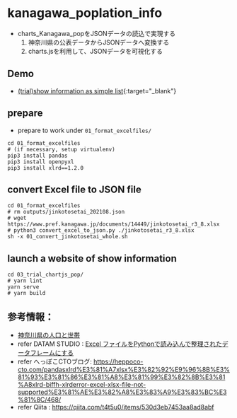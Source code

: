 # kanagawa_poplation_info
- charts_Kanagawa_popをJSONデータの読込で実現する
  1. 神奈川県の公表データからJSONデータへ変換する
  2. charts.jsを利用して、JSONデータを可視化する

## Demo
- [(trial)show information as simple list](docs/index.html){:target="_blank"}

## prepare
- prepare to work under `01_format_excelfiles/`
```
cd 01_format_excelfiles
# (if necessary, setup virtualenv)
pip3 install pandas
pip3 install openpyxl
pip3 install xlrd==1.2.0
```

##  convert Excel file to JSON file
```
cd 01_format_excelfiles
# rm outputs/jinkotosetai_202108.json
# wget https://www.pref.kanagawa.jp/documents/14449/jinkotosetai_r3_8.xlsx
# python3 convert_excel_to_json.py ./jinkotosetai_r3_8.xlsx
sh -x 01_convert_jinkotosetai_whole.sh
```

## launch a website of show information
```
cd 03_trial_chartjs_pop/
# yarn lint
yarn serve
# yarn build
```

## 参考情報：
  - [神奈川県の人口と世帯](https://www.pref.kanagawa.jp/docs/x6z/tc30/jinko/jimkotosetai.html)
  - refer DATAM STUDIO : [Excel ファイルをPythonで読み込んで整理されたデータフレームにする](https://datumstudio.jp/blog/1722/)
  - refer へっぽこCTOブログ: https://heppoco-cto.com/pandasxlrd%E3%81%A7xlsx%E3%82%92%E9%96%8B%E3%81%93%E3%81%86%E3%81%A8%E3%81%99%E3%82%8B%E3%81%A8xlrd-biffh-xlrderror-excel-xlsx-file-not-supported%E3%81%AE%E3%82%A8%E3%83%A9%E3%83%BC%E3%81%8C/468/
  - refer Qiita : https://qiita.com/t4t5u0/items/530d3eb7453aa8ad8abf



